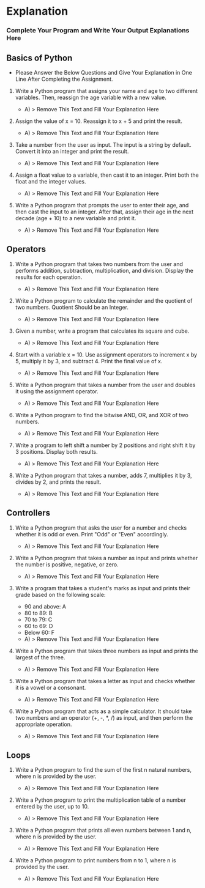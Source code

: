 # Explanation 

### Complete Your Program and Write Your Output Explanations Here

## Basics of Python

- Please Answer the Below Questions and Give Your Explanation in One Line After Completing the Assignment.

1. Write a Python program that assigns your name and age to two different variables. Then, reassign the age variable with a new value.
   - A) > Remove This Text and Fill Your Explanation Here

2. Assign the value of x = 10. Reassign it to x + 5 and print the result.
   - A) > Remove This Text and Fill Your Explanation Here

3. Take a number from the user as input. The input is a string by default. Convert it into an integer and print the result.
   - A) > Remove This Text and Fill Your Explanation Here

4. Assign a float value to a variable, then cast it to an integer. Print both the float and the integer values.
   - A) > Remove This Text and Fill Your Explanation Here

5. Write a Python program that prompts the user to enter their age, and then cast the input to an integer. After that, assign their age in the next decade (age + 10) to a new variable and print it.
   - A) > Remove This Text and Fill Your Explanation Here

## Operators

1. Write a Python program that takes two numbers from the user and performs addition, subtraction, multiplication, and division. Display the results for each operation.
   - A) > Remove This Text and Fill Your Explanation Here

2. Write a Python program to calculate the remainder and the quotient of two numbers. Quotient Should be an Integer.
   - A) > Remove This Text and Fill Your Explanation Here

3. Given a number, write a program that calculates its square and cube.
   - A) > Remove This Text and Fill Your Explanation Here

4. Start with a variable x = 10. Use assignment operators to increment x by 5, multiply it by 3, and subtract 4. Print the final value of x.
   - A) > Remove This Text and Fill Your Explanation Here

5. Write a Python program that takes a number from the user and doubles it using the assignment operator.
   - A) > Remove This Text and Fill Your Explanation Here

6. Write a Python program to find the bitwise AND, OR, and XOR of two numbers.
   - A) > Remove This Text and Fill Your Explanation Here

7. Write a program to left shift a number by 2 positions and right shift it by 3 positions. Display both results.
   - A) > Remove This Text and Fill Your Explanation Here

8. Write a Python program that takes a number, adds 7, multiplies it by 3, divides by 2, and prints the result.
   - A) > Remove This Text and Fill Your Explanation Here

## Controllers 

1. Write a Python program that asks the user for a number and checks whether it is odd or even. Print "Odd" or "Even" accordingly.
   - A) > Remove This Text and Fill Your Explanation Here

2. Write a Python program that takes a number as input and prints whether the number is positive, negative, or zero.
   - A) > Remove This Text and Fill Your Explanation Here

3. Write a program that takes a student's marks as input and prints their grade based on the following scale:
    - 90 and above: A
    - 80 to 89: B
    - 70 to 79: C
    - 60 to 69: D
    - Below 60: F
   - A) > Remove This Text and Fill Your Explanation Here

4. Write a Python program that takes three numbers as input and prints the largest of the three.
   - A) > Remove This Text and Fill Your Explanation Here

5. Write a Python program that takes a letter as input and checks whether it is a vowel or a consonant.
   - A) > Remove This Text and Fill Your Explanation Here

6. Write a Python program that acts as a simple calculator. It should take two numbers and an operator (+, -, *, /) as input, and then perform the appropriate operation.
   - A) > Remove This Text and Fill Your Explanation Here

## Loops

1. Write a Python program to find the sum of the first n natural numbers, where n is provided by the user.
   - A) > Remove This Text and Fill Your Explanation Here

2. Write a Python program to print the multiplication table of a number entered by the user, up to 10.
   - A) > Remove This Text and Fill Your Explanation Here

3. Write a Python program that prints all even numbers between 1 and n, where n is provided by the user.
   - A) > Remove This Text and Fill Your Explanation Here

4. Write a Python program to print numbers from n to 1, where n is provided by the user.
   - A) > Remove This Text and Fill Your Explanation Here
